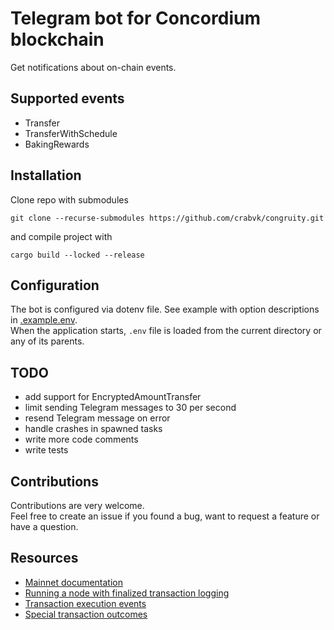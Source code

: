 # Telegram bot for Concordium blockchain

Get notifications about on-chain events.

## Supported events

* Transfer
* TransferWithSchedule
* BakingRewards

## Installation

Clone repo with submodules

```shell
git clone --recurse-submodules https://github.com/crabvk/congruity.git
```

and compile project with

```shell
cargo build --locked --release
```

## Configuration

The bot is configured via dotenv file. See example with option descriptions in [.example.env](/.example.env).  
When the application starts, `.env` file is loaded from the current directory or any of its parents.

## TODO

* add support for EncryptedAmountTransfer
* limit sending Telegram messages to 30 per second
* resend Telegram message on error
* handle crashes in spawned tasks
* write more code comments
* write tests

## Contributions

Contributions are very welcome.  
Feel free to create an issue if you found a bug, want to request a feature or have a question.

## Resources

* [Mainnet documentation](https://developer.concordium.software/en/mainnet/net/index.html)
* [Running a node with finalized transaction logging](https://github.com/Concordium/concordium-node/blob/main/docs/transaction-logging.md)
* [Transaction execution events](https://github.com/concordium/concordium-base/blob/main/haskell-src/Concordium/Types/Execution.hs)
* [Special transaction outcomes](https://github.com/concordium/concordium-base/blob/main/haskell-src/Concordium/Types/Transactions.hs)
